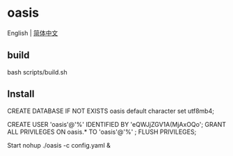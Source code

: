 # oasis

English | [简体中文](./README.md)


## build
bash scripts/build.sh


## Install

CREATE DATABASE IF NOT EXISTS oasis default character set utf8mb4;

CREATE USER  'oasis'@'%' IDENTIFIED BY 'eQWJjZGV1A(MjAxOQo';
GRANT ALL PRIVILEGES ON oasis.* TO 'oasis'@'%' ; 
FLUSH PRIVILEGES;

Start
nohup ./oasis -c config.yaml &


